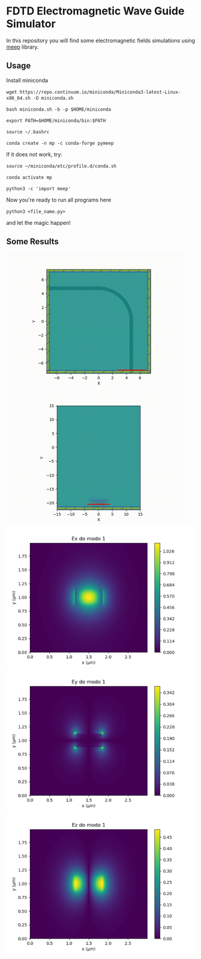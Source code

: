 # FDTD Electromagnetic Wave Guide Simulator

In this repository you will find some electromagnetic fields simulations using [meep](https://meep.readthedocs.io/en/master/) library.

## Usage
Install miniconda
```
wget https://repo.continuum.io/miniconda/Miniconda3-latest-Linux-x86_64.sh -O miniconda.sh
```

```
bash miniconda.sh -b -p $HOME/miniconda
```

```
export PATH=$HOME/miniconda/bin:$PATH
```

```
source ~/.bashrc
```

```
conda create -n mp -c conda-forge pymeep
```
If it does not work, try:

```
source ~/miniconda/etc/profile.d/conda.sh
```

```
conda activate mp
```

```
python3 -c 'import meep'
```

Now you're ready to run all programs here
```
python3 <file_name.py>
```

and let the magic happen!

## Some Results

![](/assets/bend_wave_guide_photonics_Ez.gif)
![](/assets/microwave_oven.gif)
![](/assets/Ex_mode_1.png)
![](/assets/Ey_mode_1.png)
![](/assets/Ez_mode_1.png)
